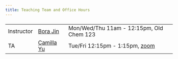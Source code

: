 ```yaml
---
title: Teaching Team and Office Hours
---
```


<style>
  .column {
  width: 100%;
  }

  table {
  width: 525px;
  font-size: 17px;
  font-weight: 400;
  padding-top: 5px;
  padding-bottom: 5px;
  }
  
  
</style>
  
  
|            |                     |     |
|------------|---------------------|-----|
| Instructor | [Bora Jin](mailto:bora.jin@duke.edu) | Mon/Wed/Thu 11am - 12:15pm, Old Chem 123 |
| TA         | [Camilla Yu](mailto:yue.yu652@duke.edu) | Tue/Fri 12:15pm - 1:15pm, [zoom](https://sakai.duke.edu/portal/site/075d15cd-07a5-4c1d-91bb-8aa4a955b02d/page/b75a3cdb-4a3e-4d75-a238-9299c2c50b41) |